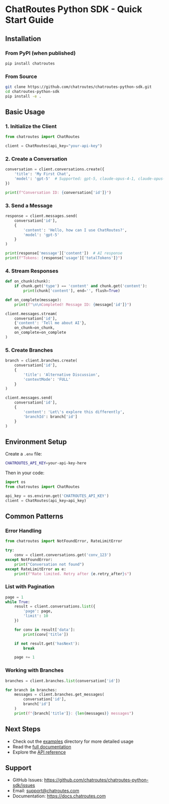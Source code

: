 # ChatRoutes Python SDK - Quick Start Guide

## Installation

### From PyPI (when published)

```bash
pip install chatroutes
```

### From Source

```bash
git clone https://github.com/chatroutes/chatroutes-python-sdk.git
cd chatroutes-python-sdk
pip install -e .
```

## Basic Usage

### 1. Initialize the Client

```python
from chatroutes import ChatRoutes

client = ChatRoutes(api_key="your-api-key")
```

### 2. Create a Conversation

```python
conversation = client.conversations.create({
    'title': 'My First Chat',
    'model': 'gpt-5'  # Supported: gpt-5, claude-opus-4-1, claude-opus-4, claude-sonnet-4
})

print(f"Conversation ID: {conversation['id']}")
```

### 3. Send a Message

```python
response = client.messages.send(
    conversation['id'],
    {
        'content': 'Hello, how can I use ChatRoutes?',
        'model': 'gpt-5'
    }
)

print(response['message']['content'])  # AI response
print(f"Tokens: {response['usage']['totalTokens']}")
```

### 4. Stream Responses

```python
def on_chunk(chunk):
    if chunk.get('type') == 'content' and chunk.get('content'):
        print(chunk['content'], end='', flush=True)

def on_complete(message):
    print(f"\n\nCompleted! Message ID: {message['id']}")

client.messages.stream(
    conversation['id'],
    {'content': 'Tell me about AI'},
    on_chunk=on_chunk,
    on_complete=on_complete
)
```

### 5. Create Branches

```python
branch = client.branches.create(
    conversation['id'],
    {
        'title': 'Alternative Discussion',
        'contextMode': 'FULL'
    }
)

client.messages.send(
    conversation['id'],
    {
        'content': 'Let\'s explore this differently',
        'branchId': branch['id']
    }
)
```

## Environment Setup

Create a `.env` file:

```bash
CHATROUTES_API_KEY=your-api-key-here
```

Then in your code:

```python
import os
from chatroutes import ChatRoutes

api_key = os.environ.get('CHATROUTES_API_KEY')
client = ChatRoutes(api_key=api_key)
```

## Common Patterns

### Error Handling

```python
from chatroutes import NotFoundError, RateLimitError

try:
    conv = client.conversations.get('conv_123')
except NotFoundError:
    print("Conversation not found")
except RateLimitError as e:
    print(f"Rate limited. Retry after {e.retry_after}s")
```

### List with Pagination

```python
page = 1
while True:
    result = client.conversations.list({
        'page': page,
        'limit': 10
    })

    for conv in result['data']:
        print(conv['title'])

    if not result.get('hasNext'):
        break

    page += 1
```

### Working with Branches

```python
branches = client.branches.list(conversation['id'])

for branch in branches:
    messages = client.branches.get_messages(
        conversation['id'],
        branch['id']
    )
    print(f"{branch['title']}: {len(messages)} messages")
```

## Next Steps

- Check out the [examples](examples/) directory for more detailed usage
- Read the [full documentation](https://docs.chatroutes.com)
- Explore the [API reference](https://api.chatroutes.com/docs)

## Support

- GitHub Issues: https://github.com/chatroutes/chatroutes-python-sdk/issues
- Email: support@chatroutes.com
- Documentation: https://docs.chatroutes.com

